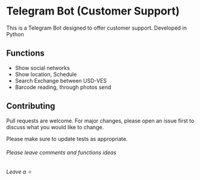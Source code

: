 # Telegram Bot (Customer Support)

This is a Telegram Bot designed to offer customer support. Developed in Python


## Functions

 - Show social networks
 - Show location, Schedule
 - Search Exchange between USD-VES
 - Barcode reading, through photos send


## Contributing
Pull requests are welcome. For major changes, please open an issue first to discuss what you would like to change.

Please make sure to update tests as appropriate.


###### Please leave comments and functions ideas

###### Leave a ⭐   
